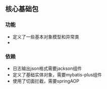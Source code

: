 ## 核心基础包

### 功能
* 定义了一些基本对象模型和异常类
* 

### 依赖
* 日志输出json格式需要jackson组件
* 定义了基础实体对象，需要mybatis-plus组件
* 使用了切面拦截，需要springAOP
